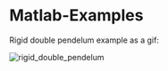 # Matlab-Examples
Rigid double pendelum example as a gif:

![rigid_double_pendelum](https://github.com/user-attachments/assets/58d923f3-3b39-484c-9e2e-394b23149c89)
